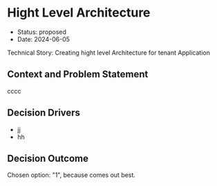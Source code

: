 # Hight Level Architecture

* Status: proposed
* Date: 2024-06-05

Technical Story: Creating hight level Architecture for tenant Application

## Context and Problem Statement

cccc

## Decision Drivers

* jj
* hh

## Decision Outcome

Chosen option: "1", because comes out best.

